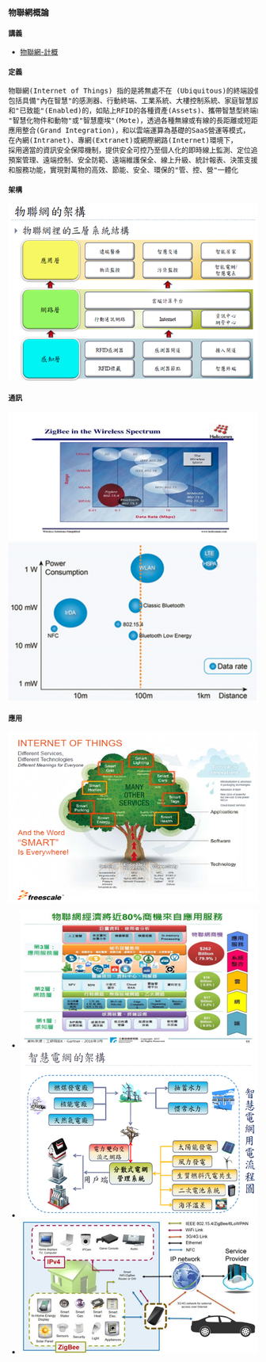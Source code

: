 ### 物聯網概論
#### 講義
* [物聯網-計概](https://github.com/jumbokh/intro-computers/blob/master/IOT/%E7%89%A9%E8%81%AF%E7%B6%B2%E6%A6%82%E8%AB%96-%E8%A8%88%E6%A6%82R2.pdf)
#### 定義
<pre>
物聯網(Internet of Things) 指的是將無處不在 (Ubiquitous)的終端設備(Devices)和設備(Facilities)，
包括具備"內在智慧"的感測器、行動終端、工業系統、大樓控制系統、家庭智慧設施、視訊監控系統等，
和"已致能"(Enabled)的，如貼上RFID的各種資產(Assets)、攜帶智慧型終端的個人與車輛等
"智慧化物件和動物"或"智慧塵埃"(Mote)，透過各種無線或有線的長距離或短距離通訊網路實現互連通訊(M2M)、
應用整合(Grand Integration)，和以雲端運算為基礎的SaaS營運等模式，
在內網(Intranet)、專網(Extranet)或網際網路(Internet)環境下，
採用適當的資訊安全保障機制，提供安全可控乃至個人化的即時線上監測、定位追朔、警報連動、調度指揮、
預案管理、遠端控制、安全防範、遠端維護保全、線上升級、統計報表、決策支援、領導桌面(Dashboard)等管理
和服務功能，實現對萬物的高效、節能、安全、環保的"管、控、營"一體化
</pre>
#### 架構
![IOT Archi](https://github.com/jumbokh/intro-computers/blob/master/IOT/images/iot-stru.png)
#### 通訊
![RF](https://github.com/jumbokh/intro-computers/blob/master/IOT/images/rf.jpg)
![RF-Spec](https://github.com/jumbokh/intro-computers/blob/master/IOT/images/rf-1.png)
#### 應用
![App](https://github.com/jumbokh/intro-computers/blob/master/IOT/images/iot-app.png)
* ![應用](https://github.com/jumbokh/intro-computers/blob/master/IOT/images/smart-app1.jpg)
* ![Smart Grid](https://github.com/jumbokh/intro-computers/blob/master/IOT/images/smart-grid.png)
* ![Smart Home](https://github.com/jumbokh/intro-computers/blob/master/IOT/images/smart-home.jpg)
